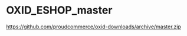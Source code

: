 OXID_ESHOP_master
==============

https://github.com/proudcommerce/oxid-downloads/archive/master.zip
